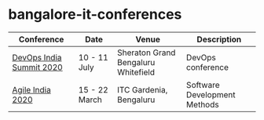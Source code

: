 # bangalore-it-conferences

| Conference | Date | Venue | Description |
|------------|------|-------|-------------|
| [DevOps India Summit 2020](https://devopsindiasummit.com/) | 10 - 11 July | Sheraton Grand Bengaluru Whitefield | DevOps conference  |
| [Agile India 2020](https://www.townscript.com/e/agile-india-2020-020032) | 15 - 22 March   | ITC Gardenia, Bengaluru | Software Development Methods  |

